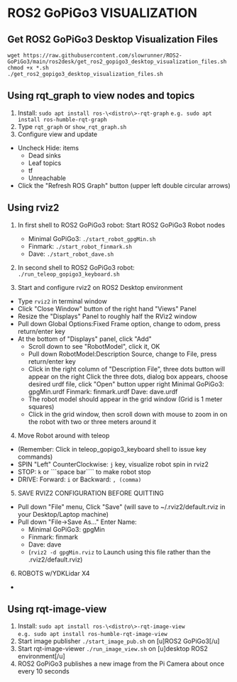 # ROS2 GoPiGo3 VISUALIZATION

## Get ROS2 GoPiGo3 Desktop Visualization Files
```
wget https://raw.githubusercontent.com/slowrunner/ROS2-GoPiGo3/main/ros2desk/get_ros2_gopigo3_desktop_visualization_files.sh
chmod +x *.sh
./get_ros2_gopigo3_desktop_visualization_files.sh
```

## Using rqt_graph to view nodes and topics
1) Install: ```sudo apt install ros-\<distro\>-rqt-graph```
   ```e.g. sudo apt install ros-humble-rqt-graph```
2) Type ```rqt_graph``` or ```show_rqt_graph.sh```
3) Configure view and update
  - Uncheck Hide: items
    - Dead sinks
    - Leaf topics
    - tf
    - Unreachable
  - Click the "Refresh ROS Graph" button (upper left double circular arrows)
  
## Using rviz2
1) In first shell to ROS2 GoPiGo3 robot: Start ROS2 GoPiGo3 Robot nodes
   - Minimal GoPiGo3:  ```./start_robot_gpgMin.sh```
   - Finmark:  ```./start_robot_finmark.sh```
   - Dave:  ```./start_robot_dave.sh```  

2) In second shell to ROS2 GoPiGo3 robot: ```./run_teleop_gopigo3_keyboard.sh```  

3) Start and configure rviz2 on ROS2 Desktop environment  
  - Type ```rviz2``` in terminal window
  - Click "Close Window" button of the right hand "Views" Panel
  - Resize the "Displays" Panel to roughly half the RViz2 window
  - Pull down Global Options:Fixed Frame option, change to odom, press return/enter key
  - At the bottom of "Displays" panel, click "Add"
    - Scroll down to see "RobotModel", click it, OK
    - Pull down RobotModel:Description Source, change to File, press return/enter key
    - Click in the right column of "Description File", three dots button will appear on the right
      Click the three dots, dialog box appears, choose desired urdf file, click "Open" button upper right
      Minimal GoPiGo3: gpgMin.urdf
      Finmark: finmark.urdf
      Dave: dave.urdf
    - The robot model should appear in the grid window (Grid is 1 meter squares)
    - Click in the grid window, then scroll down with mouse to zoom in on the robot with two or three meters around it
4) Move Robot around with teleop 
  - (Remember: Click in teleop_gopigo3_keyboard shell to issue key commands)
  - SPIN "Left" CounterClockwise: ```j``` key, visualize robot spin in rviz2
  - STOP: ```k``` or ```space bar```` to make robot stop
  - DRIVE: Forward: ```i``` or Backward: ```, (comma)```
5) SAVE RVIZ2 CONFIGURATION BEFORE QUITTING
  - Pull down "File" menu, Click "Save"
    (will save to ~/.rviz2/default.rviz in your Desktop/Laptop machine)
  - Pull down "File->Save As..." 
    Enter Name:  
    - Minimal GoPiGo3: gpgMin
    - Finmark: finmark
    - Dave: dave
    - (```rviz2 -d gpgMin.rviz``` to Launch using this file rather than the .rviz2/default.rviz)
6) ROBOTS w/YDKLidar X4
  - 

## Using rqt-image-view
1) Install: ```sudo apt install ros-\<distro\>-rqt-image-view```  
   ```e.g. sudo apt install ros-humble-rqt-image-view```
2) Start image publisher ```./start_image_pub.sh``` on [u]ROS2 GoPiGo3[/u]  
3) Start rqt-image-viewer ```./run_image_view.sh``` on [u]desktop ROS2 environment[/u] 
4) ROS2 GoPiGo3 publishes a new image from the Pi Camera about once every 10 seconds  

